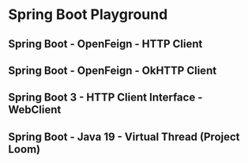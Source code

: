 # Spring Boot Playground

## Spring Boot - OpenFeign - HTTP Client

## Spring Boot - OpenFeign - OkHTTP Client

## Spring Boot 3 - HTTP Client Interface - WebClient

## Spring Boot - Java 19 - Virtual Thread (Project Loom)


